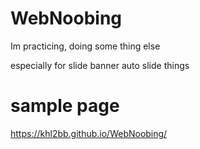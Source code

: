 # WebNoobing
Im practicing, doing some thing else


especially for slide banner auto slide things

# sample page
https://khl2bb.github.io/WebNoobing/

